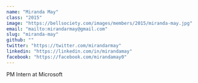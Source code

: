 ```yaml
---
name: "Miranda May"
class: "2015"
image: "https://bellsociety.com/images/members/2015/miranda-may.jpg"
email: "mailto:mirandarmay@gmail.com"
slug: "miranda-may"
github: ""
twitter: "https://twitter.com/mirandarmay"
linkedin: "https://linkedin.com/in/mirandamay"
facebook: "https://facebook.com/mirandamay0"
---
```

PM Intern at Microsoft